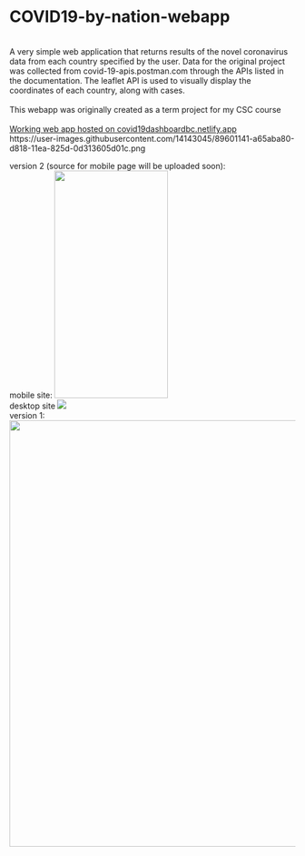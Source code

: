 # COVID19-by-nation-webapp
<Br/>
A very simple web application that returns results of the novel coronavirus data from each country specified by the user. Data for the original project was collected from covid-19-apis.postman.com through the APIs listed in the documentation. The leaflet API is used to visually display the coordinates of each country, along with cases.<Br/>
<Br/>
This webapp was originally created as a term project for my CSC course<Br/>
<Br/>
 <a href="https://covid19dashboardbc.netlify.app">Working web app hosted on covid19dashboardbc.netlify.app</a> 
<Br/>
https://user-images.githubusercontent.com/14143045/89601141-a65aba80-d818-11ea-825d-0d313605d01c.png

version 2 (source for mobile page will be uploaded soon):
<Br/>
mobile site:
<img src="https://user-images.githubusercontent.com/14143045/89601141-a65aba80-d818-11ea-825d-0d313605d01c.png" width="200" height="400">
<Br/>
desktop site
<img src="https://user-images.githubusercontent.com/14143045/85275669-807a8180-b435-11ea-9ef8-15676112c5e0.png">
<Br/>
version 1:
<Br/>
<img src="https://user-images.githubusercontent.com/14143045/79957009-d2069000-8435-11ea-8f8e-e276e44cb751.png" width="750">
